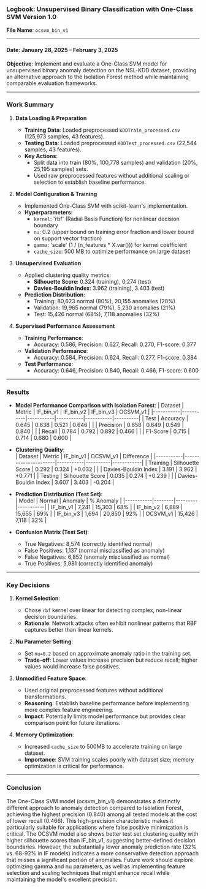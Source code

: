 ### **Logbook: Unsupervised Binary Classification with One-Class SVM Version 1.0**  
**File Name**: `ocsvm_bin_v1`  

---

#### **Date**: January 28, 2025 – February 3, 2025 
**Objective**: Implement and evaluate a One-Class SVM model for unsupervised binary anomaly detection on the NSL-KDD dataset, providing an alternative approach to the Isolation Forest method while maintaining comparable evaluation frameworks.  

---

### **Work Summary**  
1. **Data Loading & Preparation**  
   - **Training Data**: Loaded preprocessed `KDDTrain_processed.csv` (125,973 samples, 43 features).  
   - **Testing Data**: Loaded preprocessed `KDDTest_processed.csv` (22,544 samples, 43 features).  
   - **Key Actions**:  
     - Split data into train (80%, 100,778 samples) and validation (20%, 25,195 samples) sets.
     - Used raw preprocessed features without additional scaling or selection to establish baseline performance.

2. **Model Configuration & Training**  
   - Implemented One-Class SVM with scikit-learn's implementation.
   - **Hyperparameters**:  
     - `kernel`: 'rbf' (Radial Basis Function) for nonlinear decision boundary
     - `nu`: 0.2 (upper bound on training error fraction and lower bound on support vector fraction)
     - `gamma`: 'scale' (1 / (n_features * X.var())) for kernel coefficient
     - `cache_size`: 500 MB to optimize performance on large dataset

3. **Unsupervised Evaluation**  
   - Applied clustering quality metrics:
     - **Silhouette Score**: 0.324 (training), 0.274 (test)
     - **Davies-Bouldin Index**: 3.962 (training), 3.403 (test)
   - **Prediction Distribution**:
     - Training: 80,623 normal (80%), 20,155 anomalies (20%)
     - Validation: 19,965 normal (79%), 5,230 anomalies (21%)
     - Test: 15,426 normal (68%), 7,118 anomalies (32%)

4. **Supervised Performance Assessment**  
   - **Training Performance**:
     - Accuracy: 0.586, Precision: 0.627, Recall: 0.270, F1-score: 0.377
   - **Validation Performance**:
     - Accuracy: 0.584, Precision: 0.624, Recall: 0.277, F1-score: 0.384
   - **Test Performance**:
     - Accuracy: 0.646, Precision: 0.840, Recall: 0.466, F1-score: 0.600

---

### **Results**  
- **Model Performance Comparison with Isolation Forest**: 
  | Dataset   | Metric    | IF_bin_v1 | IF_bin_v2 | IF_bin_v3 | OCSVM_v1 |
  |-----------|-----------|-----------|-----------|-----------|----------|
  | Test      | Accuracy  | 0.645     | 0.638     | 0.521     | 0.646    |
  |           | Precision | 0.658     | 0.649     | 0.549     | 0.840    |
  |           | Recall    | 0.784     | 0.792     | 0.892     | 0.466    |
  |           | F1-Score  | 0.715     | 0.714     | 0.680     | 0.600    |

- **Clustering Quality**:  
  | Dataset   | Metric               | IF_bin_v1 | OCSVM_v1 | Difference |
  |-----------|----------------------|-----------|----------|------------|
  | Training  | Silhouette Score     | 0.292     | 0.324    | +0.032     |
  |           | Davies-Bouldin Index | 3.191     | 3.962    | +0.771     |
  | Testing   | Silhouette Score     | 0.035     | 0.274    | +0.239     |
  |           | Davies-Bouldin Index | 3.607     | 3.403    | -0.204     |

- **Prediction Distribution (Test Set)**:  
  | Model     | Normal | Anomaly | % Anomaly |
  |-----------|--------|---------|-----------|
  | IF_bin_v1 | 7,241  | 15,303  | 68%       |
  | IF_bin_v2 | 6,889  | 15,655  | 69%       |
  | IF_bin_v3 | 1,694  | 20,850  | 92%       |
  | OCSVM_v1  | 15,426 | 7,118   | 32%       |

- **Confusion Matrix (Test Set)**:  
  - True Negatives: 8,574 (correctly identified normal)
  - False Positives: 1,137 (normal misclassified as anomaly)
  - False Negatives: 6,852 (anomaly misclassified as normal)
  - True Positives: 5,981 (correctly identified anomaly)

---

### **Key Decisions**  
1. **Kernel Selection**:  
   - Chose `rbf` kernel over linear for detecting complex, non-linear decision boundaries.
   - **Rationale**: Network attacks often exhibit nonlinear patterns that RBF captures better than linear kernels.

2. **Nu Parameter Setting**:  
   - Set `nu=0.2` based on approximate anomaly ratio in the training set.
   - **Trade-off**: Lower values increase precision but reduce recall; higher values would increase false positives.

3. **Unmodified Feature Space**:  
   - Used original preprocessed features without additional transformations.
   - **Reasoning**: Establish baseline performance before implementing more complex feature engineering.
   - **Impact**: Potentially limits model performance but provides clear comparison point for future iterations.

4. **Memory Optimization**:  
   - Increased `cache_size` to 500MB to accelerate training on large dataset.
   - **Importance**: SVM training scales poorly with dataset size; memory optimization is critical for performance.

---

### **Conclusion**  
The One-Class SVM model (ocsvm_bin_v1) demonstrates a distinctly different approach to anomaly detection compared to Isolation Forest, achieving the highest precision (0.840) among all tested models at the cost of lower recall (0.466). This high-precision characteristic makes it particularly suitable for applications where false positive minimization is critical. The OCSVM model also shows better test set clustering quality with higher silhouette scores than IF_bin_v1, suggesting better-defined decision boundaries. However, the substantially lower anomaly prediction rate (32% vs. 68-92% in IF models) indicates a more conservative detection approach that misses a significant portion of anomalies. Future work should explore optimizing gamma and nu parameters, as well as implementing feature selection and scaling techniques that might enhance recall while maintaining the model's excellent precision.